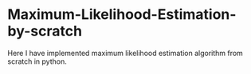 # Maximum-Likelihood-Estimation-by-scratch
Here I have implemented maximum likelihood estimation algorithm from scratch in python.

